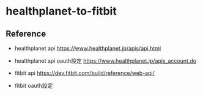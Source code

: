 # healthplanet-to-fitbit

## Reference
- healthplanet api
https://www.healthplanet.jp/apis/api.html

- healthplanet api oauth設定
https://www.healthplanet.jp/apis_account.do

- fitbit api
https://dev.fitbit.com/build/reference/web-api/

- fitbit oauth設定

